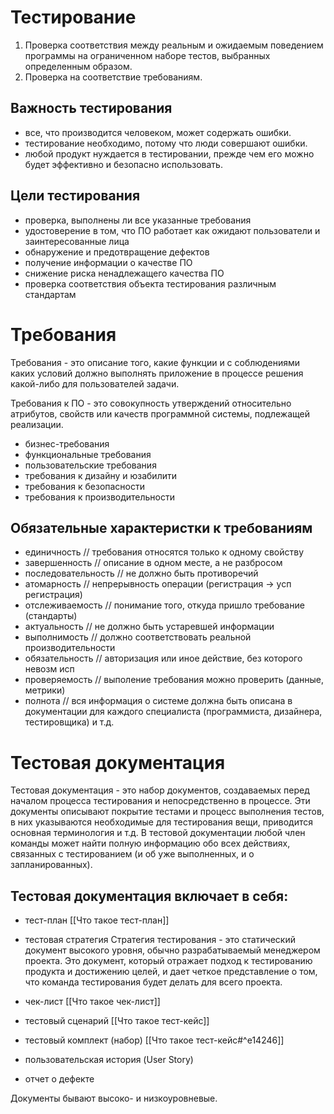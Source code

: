 # Тестирование
1. Проверка соответствия между реальным и ожидаемым поведением программы на ограниченном наборе тестов, выбранных определенным образом.
2. Проверка на соответствие требованиям.

## Важность тестирования
- все, что производится человеком, может содержать ошибки.
- тестирование необходимо, потому что люди совершают ошибки.
- любой продукт нуждается в тестировании, прежде чем его можно будет эффективно и безопасно использовать.

## Цели тестирования
- проверка, выполнены ли все указанные требования
- удостоверение в том, что ПО работает как ожидают пользователи и заинтересованные лица
- обнаружение и предотвращение дефектов
- получение информации о качестве ПО
- снижение риска ненадлежащего качества ПО
- проверка соответствия объекта тестирования различным стандартам

# Требования
Требования - это описание того, какие функции и с соблюдениями каких условий должно выполнять приложение в процессе решения какой-либо для пользователей задачи.

Требования к ПО - это совокупность утверждений относительно атрибутов, свойств или качеств программной системы, подлежащей реализации.
- бизнес-требования
- функциональные требования
- пользовательские требования
- требования к дизайну и юзабилити
- требования к безопасности
- требования к производительности

## Обязательные характеристки к требованиям
- единичность // требования относятся только к одному свойству
- завершенность // описание в одном месте, а не разбросом
- последовательность // не должно быть противоречий
- атомарность // непрерывность операции (регистрация -> усп регистрация)
- отслеживаемость // понимание того, откуда пришло требование (стандарты)
- актуальность // не должно быть устаревшей информации
- выполнимость // должно соответствовать реальной производительности
- обязательность // авторизация или иное действие, без которого невозм исп
- проверяемость // выполение требования можно проверить (данные, метрики)
- полнота // вся информация о системе должна быть описана в документации для каждого специалиста (программиста, дизайнера, тестировщика) и т.д.

# Тестовая документация
Тестовая документация - это набор документов, создаваемых перед началом процесса тестирования и непосредственно в процессе.
Эти документы описывают покрытие тестами и процесс выполнения тестов, в них указываются необходимые для тестирования вещи, приводится основная терминология и т.д.
В  тестовой документации любой член команды может найти полную информацию обо всех действиях, связанных с тестированием (и об уже выполненных, и о запланированных).

## Тестовая документация включает в себя:
- тест-план
[[Что такое тест-план]]
- тестовая стратегия
Стратегия тестирования - это статический документ высокого уровня, обычно разрабатываемый менеджером проекта. Это документ, который отражает подход к тестированию продукта и достижению целей, и дает четкое представление о том, что команда тестирования будет делать для всего проекта.
- чек-лист
[[Что такое чек-лист]]
- тестовый сценарий
[[Что такое тест-кейс]]
- тестовый комплект (набор)
[[Что такое тест-кейс#^e14246]]
- пользовательская история (User Story)

- отчет о дефекте

Документы бывают высоко- и низкоуровневые.